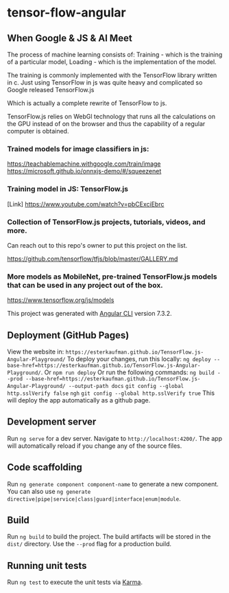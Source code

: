 # tensor-flow-angular

## When Google & JS & AI Meet
The process of machine learning consists of:
Training - which is the training of a particular model,
Loading - which is the implementation of the model.

The training is commonly implemented with the TensorFlow library written in c.
Just using TensorFlow in js was quite heavy and complicated so Google released TensorFlow.js

Which is actually a complete rewrite of TensorFlow to js.

TensorFlow.js relies on WebGl technology that runs all the calculations on the GPU instead of on the browser and thus the capability of a regular computer is obtained.

### Trained models for image classifiers in js: 
https://teachablemachine.withgoogle.com/train/image
https://microsoft.github.io/onnxjs-demo/#/squeezenet

### Training model in JS: TensorFlow.js

[Link] https://www.youtube.com/watch?v=pbCExciEbrc

### Collection of TensorFlow.js projects, tutorials, videos, and more.
Can reach out to this repo's owner to put this project on the list.

https://github.com/tensorflow/tfjs/blob/master/GALLERY.md

### More models as MobileNet, pre-trained TensorFlow.js models that can be used in any project out of the box.
https://www.tensorflow.org/js/models

This project was generated with [Angular CLI](https://github.com/angular/angular-cli) version 7.3.2.

## Deployment (GitHub Pages)

View the website in: `https://esterkaufman.github.io/TensorFlow.js-Angular-Playground/`
To deploy your changes, run this locally: `ng deploy --base-href=https://esterkaufman.github.io/TensorFlow.js-Angular-Playground/`. 
Or `npm run deploy`
Or run the following commands: 
`ng build --prod --base-href=https://esterkaufman.github.io/TensorFlow.js-Angular-Playground/ --output-path docs`
`git config --global http.sslVerify false`
`ngh`
`git config --global http.sslVerify true`
This will deploy the app automatically as a github page.


## Development server

Run `ng serve` for a dev server. Navigate to `http://localhost:4200/`. The app will automatically reload if you change any of the source files.

## Code scaffolding

Run `ng generate component component-name` to generate a new component. You can also use `ng generate directive|pipe|service|class|guard|interface|enum|module`.

## Build

Run `ng build` to build the project. The build artifacts will be stored in the `dist/` directory. Use the `--prod` flag for a production build.

## Running unit tests

Run `ng test` to execute the unit tests via [Karma](https://karma-runner.github.io).

